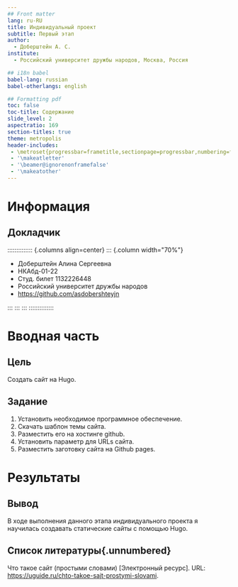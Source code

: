 ```yaml
---
## Front matter
lang: ru-RU
title: Индивидуальный проект
subtitle: Первый этап
author:
  - Доберштейн А. С.
institute:
  - Российский университет дружбы народов, Москва, Россия

## i18n babel
babel-lang: russian
babel-otherlangs: english

## Formatting pdf
toc: false
toc-title: Содержание
slide_level: 2
aspectratio: 169
section-titles: true
theme: metropolis
header-includes:
 - \metroset{progressbar=frametitle,sectionpage=progressbar,numbering=fraction}
 - '\makeatletter'
 - '\beamer@ignorenonframefalse'
 - '\makeatother'
---
```


# Информация

## Докладчик

:::::::::::::: {.columns align=center}
::: {.column width="70%"}

  * Доберштейн Алина Сергеевна
  * НКАбд-01-22
  * Студ. билет 1132226448
  * Российский университет дружбы народов
  * <https://github.com/asdobershteyjn>

:::
:::
:::
::::::::::::::

# Вводная часть

## Цель

Создать сайт на Hugo.

## Задание

1. Установить необходимое программное обеспечение.
2. Скачать шаблон темы сайта.
3. Разместить его на хостинге github.
4. Установить параметр для URLs сайта.
5. Разместить заготовку сайта на Github pages.

# Результаты

## Вывод

В ходе выполнения данного этапа индивидуального проекта я научилась создавать статические сайты с помощью Hugo.

## Список литературы{.unnumbered}

Что такое сайт (простыми словами) [Электронный ресурс]. URL: https://uguide.ru/chto-takoe-sajt-prostymi-slovami.


